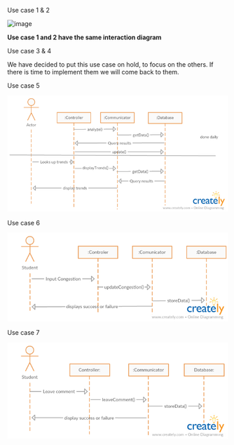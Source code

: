 Use case 1 & 2

![image](diagrams/interaction_diagrams/Use_case_1&2_interaction_diagram.jpg)

**Use case 1 and 2 have the same interaction diagram**

Use case 3 & 4

We have decided to put this use case on hold, to focus on the others. If there is time to implement them we will come back to them.

Use case 5

![image](diagrams/interaction_diagrams/Use_case_5_interaction_diagram.jpg)

Use case 6

![image](diagrams/interaction_diagrams/Use_case_6_interaction_diagram.jpg)

Use case 7

![image](diagrams/interaction_diagrams/Use_case_7_interaction_diagram.jpg)